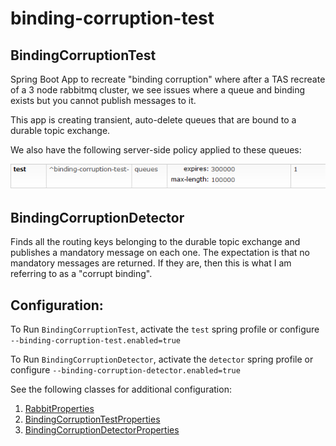 # binding-corruption-test

## BindingCorruptionTest

Spring Boot App to recreate "binding corruption" where after a TAS recreate of a 3 node rabbitmq cluster, we see issues where a queue and binding exists but you cannot publish messages to it.

This app is creating transient, auto-delete queues that are bound to a durable topic exchange.

We also have the following server-side policy applied to these queues:

![Queue Policy](policy.png)

## BindingCorruptionDetector

Finds all the routing keys belonging to the durable topic exchange and publishes a mandatory message on each one. The expectation is that no mandatory messages are returned. If they are, then this is what I am referring to as a "corrupt binding".

## Configuration:

To Run `BindingCorruptionTest`, activate the `test` spring profile or configure `--binding-corruption-test.enabled=true`

To Run `BindingCorruptionDetector`, activate the `detector` spring profile or configure `--binding-corruption-detector.enabled=true`

See the following classes for additional configuration:

1. [RabbitProperties](https://docs.spring.io/spring-boot/docs/current/api/org/springframework/boot/autoconfigure/amqp/RabbitProperties.html)
2. [BindingCorruptionTestProperties](src/main/java/com/cerner/test/BindingCorruptionTestProperties.java)
3. [BindingCorruptionDetectorProperties](src/main/java/com/cerner/test/BindingCorruptionDetectorProperties.java)